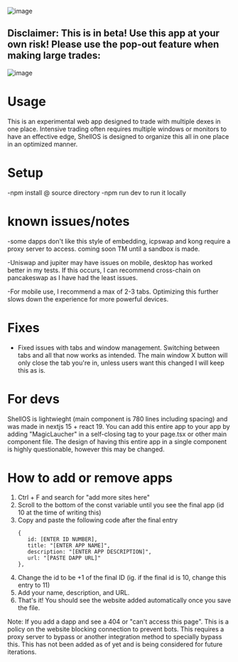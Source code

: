 ![image](https://github.com/user-attachments/assets/dd996920-23dc-44d5-a52a-caa67b5276b6)


## Disclaimer: This is in beta! Use this app at your own risk! Please use the pop-out feature when making large trades: 
![image](https://github.com/user-attachments/assets/6bccf77e-1665-483a-829d-fefcc5d5fb09)


# Usage
This is an experimental web app designed to trade with multiple dexes in one place. Intensive trading often requires multiple windows or monitors to have an effective edge, ShellOS is designed to organize this all in one place in an optimized manner.

# Setup

-npm install @ source directory
-npm run dev to run it locally

# known issues/notes

-some dapps don't like this style of embedding, icpswap and kong require a proxy server to access. coming soon TM until a sandbox is made.

-Uniswap and jupiter may have issues on mobile, desktop has worked better in my tests. If this occurs, I can recommend cross-chain on pancakeswap as I have had the least issues.

-For mobile use, I recommend a max of 2-3 tabs. Optimizing this further slows down the experience for more powerful devices.

# Fixes

- Fixed issues with tabs and window management. Switching between tabs and all that now works as intended. The main window X button will only close the tab you're in, unless users want this changed I will keep this as is.

# For devs

ShellOS is lightwieght (main component is 780 lines including spacing) and was made in nextjs 15 + react 19. You can add this entire app to your app by adding "MagicLaucher" in a self-closing tag to your page.tsx or other main component file. The design of having this entire app in a single component is highly questionable, however this may be changed.

# How to add or remove apps

1. Ctrl + F and search for "add more sites here"
2. Scroll to the bottom of the const variable until you see the final app (id 10 at the time of writing this)
3. Copy and paste the following code after the final entry
   ```
   {
      id: [ENTER ID NUMBER],
      title: "[ENTER APP NAME]",
      description: "[ENTER APP DESCRIPTION]",
      url: "[PASTE DAPP URL]"
   },
   ```
5. Change the id to be +1 of the final ID (ig. if the final id is 10, change this entry to 11)
6. Add your name, description, and URL.
7. That's it! You should see the website added automatically once you save the file.

Note: If you add a dapp and see a 404 or "can't access this page". This is a policy on the website blocking connection to prevent bots. This requires a proxy server to bypass or another integration method to specially bypass this. This has not been added as of yet and is being considered for future iterations.
